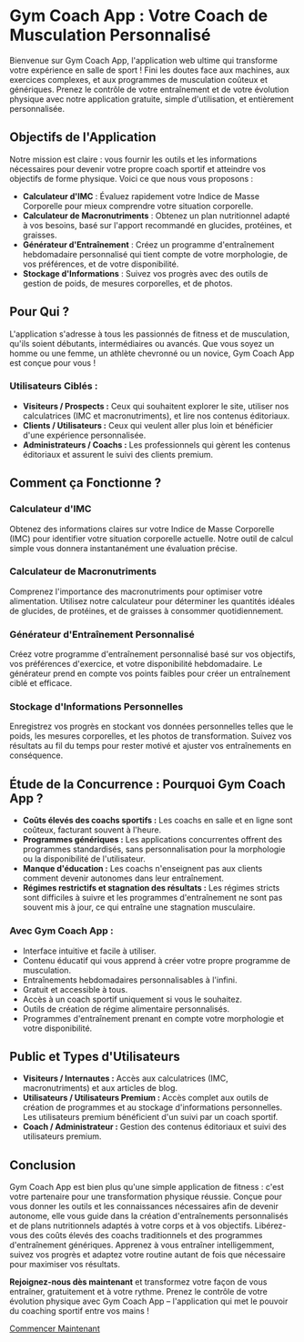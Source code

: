 <html>
<body>

<h1>Gym Coach App : Votre Coach de Musculation Personnalisé</h1>

<div class="intro">
    <p>Bienvenue sur <span class="highlight">Gym Coach App</span>, l'application web ultime qui transforme votre expérience en salle de sport ! Fini les doutes face aux machines, aux exercices complexes, et aux programmes de musculation coûteux et génériques. Prenez le contrôle de votre entraînement et de votre évolution physique avec notre application gratuite, simple d'utilisation, et entièrement personnalisée.</p>
</div>

<h2>Objectifs de l'Application</h2>
<p>Notre mission est claire : vous fournir les outils et les informations nécessaires pour devenir votre propre coach sportif et atteindre vos objectifs de forme physique. Voici ce que nous vous proposons :</p>
<ul>
    <li><strong>Calculateur d'IMC</strong> : Évaluez rapidement votre Indice de Masse Corporelle pour mieux comprendre votre situation corporelle.</li>
    <li><strong>Calculateur de Macronutriments</strong> : Obtenez un plan nutritionnel adapté à vos besoins, basé sur l'apport recommandé en glucides, protéines, et graisses.</li>
    <li><strong>Générateur d'Entraînement</strong> : Créez un programme d'entraînement hebdomadaire personnalisé qui tient compte de votre morphologie, de vos préférences, et de votre disponibilité.</li>
    <li><strong>Stockage d'Informations</strong> : Suivez vos progrès avec des outils de gestion de poids, de mesures corporelles, et de photos.</li>
</ul>

<h2>Pour Qui ?</h2>
<p>L'application s'adresse à tous les passionnés de fitness et de musculation, qu'ils soient débutants, intermédiaires ou avancés. Que vous soyez un homme ou une femme, un athlète chevronné ou un novice, <span class="highlight">Gym Coach App</span> est conçue pour vous !</p>

<h3>Utilisateurs Ciblés :</h3>
<ul>
    <li><strong>Visiteurs / Prospects :</strong> Ceux qui souhaitent explorer le site, utiliser nos calculatrices (IMC et macronutriments), et lire nos contenus éditoriaux.</li>
    <li><strong>Clients / Utilisateurs :</strong> Ceux qui veulent aller plus loin et bénéficier d'une expérience personnalisée.</li>
    <li><strong>Administrateurs / Coachs :</strong> Les professionnels qui gèrent les contenus éditoriaux et assurent le suivi des clients premium.</li>
</ul>

<h2>Comment ça Fonctionne ?</h2>

<h3>Calculateur d'IMC</h3>
<p>Obtenez des informations claires sur votre Indice de Masse Corporelle (IMC) pour identifier votre situation corporelle actuelle. Notre outil de calcul simple vous donnera instantanément une évaluation précise.</p>

<h3>Calculateur de Macronutriments</h3>
<p>Comprenez l'importance des macronutriments pour optimiser votre alimentation. Utilisez notre calculateur pour déterminer les quantités idéales de glucides, de protéines, et de graisses à consommer quotidiennement.</p>

<h3>Générateur d'Entraînement Personnalisé</h3>
<p>Créez votre programme d'entraînement personnalisé basé sur vos objectifs, vos préférences d'exercice, et votre disponibilité hebdomadaire. Le générateur prend en compte vos points faibles pour créer un entraînement ciblé et efficace.</p>

<h3>Stockage d'Informations Personnelles</h3>
<p>Enregistrez vos progrès en stockant vos données personnelles telles que le poids, les mesures corporelles, et les photos de transformation. Suivez vos résultats au fil du temps pour rester motivé et ajuster vos entraînements en conséquence.</p>

<h2>Étude de la Concurrence : Pourquoi Gym Coach App ?</h2>
<ul>
    <li><strong>Coûts élevés des coachs sportifs :</strong> Les coachs en salle et en ligne sont coûteux, facturant souvent à l'heure.</li>
    <li><strong>Programmes génériques :</strong> Les applications concurrentes offrent des programmes standardisés, sans personnalisation pour la morphologie ou la disponibilité de l'utilisateur.</li>
    <li><strong>Manque d'éducation :</strong> Les coachs n'enseignent pas aux clients comment devenir autonomes dans leur entraînement.</li>
    <li><strong>Régimes restrictifs et stagnation des résultats :</strong> Les régimes stricts sont difficiles à suivre et les programmes d'entraînement ne sont pas souvent mis à jour, ce qui entraîne une stagnation musculaire.</li>
</ul>

<h3>Avec Gym Coach App :</h3>
<ul>
    <li>Interface intuitive et facile à utiliser.</li>
    <li>Contenu éducatif qui vous apprend à créer votre propre programme de musculation.</li>
    <li>Entraînements hebdomadaires personnalisables à l'infini.</li>
    <li>Gratuit et accessible à tous.</li>
    <li>Accès à un coach sportif uniquement si vous le souhaitez.</li>
    <li>Outils de création de régime alimentaire personnalisés.</li>
    <li>Programmes d'entraînement prenant en compte votre morphologie et votre disponibilité.</li>
</ul>

<h2>Public et Types d'Utilisateurs</h2>
<ul>
    <li><strong>Visiteurs / Internautes :</strong> Accès aux calculatrices (IMC, macronutriments) et aux articles de blog.</li>
    <li><strong>Utilisateurs / Utilisateurs Premium :</strong> Accès complet aux outils de création de programmes et au stockage d'informations personnelles. Les utilisateurs premium bénéficient d'un suivi par un coach sportif.</li>
    <li><strong>Coach / Administrateur :</strong> Gestion des contenus éditoriaux et suivi des utilisateurs premium.</li>
</ul>

<h2>Conclusion</h2>
<p><span class="highlight">Gym Coach App</span> est bien plus qu'une simple application de fitness : c'est votre partenaire pour une transformation physique réussie. Conçue pour vous donner les outils et les connaissances nécessaires afin de devenir autonome, elle vous guide dans la création d'entraînements personnalisés et de plans nutritionnels adaptés à votre corps et à vos objectifs. Libérez-vous des coûts élevés des coachs traditionnels et des programmes d'entraînement génériques. Apprenez à vous entraîner intelligemment, suivez vos progrès et adaptez votre routine autant de fois que nécessaire pour maximiser vos résultats.</p>

<div class="cta">
    <p><strong>Rejoignez-nous dès maintenant</strong> et transformez votre façon de vous entraîner, gratuitement et à votre rythme. Prenez le contrôle de votre évolution physique avec <span class="highlight">Gym Coach App</span> – l'application qui met le pouvoir du coaching sportif entre vos mains !</p>
    <a href="#download">Commencer Maintenant</a>
</div>

</body>
</html>


